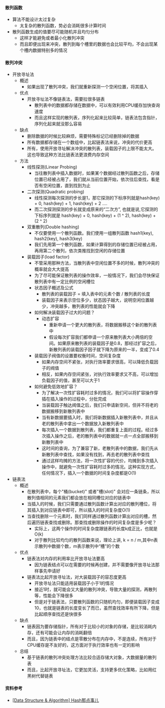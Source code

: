 #### 散列函数
- 算法不能设计太过复杂
  - 太复杂的散列函数，势必会消耗很多计算时间
- 散列函数生成的值要尽可能随机并且均匀分布
  - 这样才能避免或者最小化散列冲突
  - 而且即便出现来冲突，散列到每个槽里的数据也会比较平均，不会出现某个槽内数据特别多的情况
#### 散列冲突
- 开放寻址法
  - 概述
    - 如果出现了散列冲突，我们就重新探测一个空闲位置，将其插入
  - 优点
    - 开放寻址法不像链表法，需要拉很多链表
      - 散列表中的数据都存储在数据中，可以有效利用CPU缓存加快查询速度
      - 而且这样实现的散列表，序列化起来比较简单，链表法包含指针，序列化起来就没那么容易
  - 缺点
    - 删除数据的时候比较麻烦，需要特殊标记已经删除掉的数据
    - 所有数据都存储在一个数组中，比起链表法来说，冲突的代价更高
    - 所有，使用开放寻址解决冲突的散列表，装载因子的上限不能太大。这也导致这种方法比链表法更浪费内存空间
  - 方法
    - 线性探测(Linear Probing)
      - 当往散列表中插入数据时，如果某个数据经过散列函数之后，存储位置已经被占用了，我们就从当前位置开始，依次往后查找，看是否有空闲位置，直到找到为止
    - 二次探测(Quadratic probing)
      - 线性探测每次探测的步长是1，那它探测的下标序列就是hash(key) + 0, hash(key) + 1, hash(key) + 2 ....
      - 而二次探测探测的步长就变成原来的“二次方”, 也就是说,它探测的下标序列就是 hash(key) + 0, hash(key) + (1 ^ 2), hash(key) + (2 ^ 2)
    - 双重散列(Double hashing)
      - 不仅要使用一个散列函数。我们使用一组散列函数 hash1(key), hash2(key), hash3(key)
      - 我们先用第一个散列函数，如果计算得到的存储位置已经被占用，再用第二个散列，依次类推找到空闲的存储位置
    - 装载因子(load factor)
      - 不管采用那种方法，当散列表中空闲位置不多的时候，散列冲突的概率就会大大提高
      - 为了尽可能保证散列表的操作效率，一般情况下，我们会尽快保证散列表中有一定比例的空闲槽位
      - 状态因子概述及公式
        - 散列表的装载因子 = 填入表中的元素个数 / 散列表的长度
        - 装载因子来表示空位多少，状态因子越大，说明空闲位置越少，冲突越多，散列表的性能就会下降
      - 如何解决装载因子过大的问题？
        - 动态扩容
          - 重新申请一个更大的散列表，将数据搬移这个新的散列表中
          - 假设每次扩容我们都申请一个原来散列表大小两倍的空间。如果原来散列表的装载因子是0.8，那经过扩容之后，新散列表的装载因子因子就下降为原来的一半，变成了0.4
      - 装载因子阀值的设置要权衡时间，空间复杂度
        - 如果内存空间不紧张，对执行效率要求很高，可以降低负载因子的阀值
        - 相反，如果内存空间紧张，对执行效率要求又不高，可以增加负载因子的值，甚至可以大于1
      - 如何避免低效地扩容？
        - 为了解决一次性扩容耗时过多的情况，我们可以将扩容操作穿插在插入操作的过程中，分批完成
        - 当装载因子触达阀值之后，我们只申请新空间，但并不将老的数据搬移到新散列表中
        - 当有新数据要插入时，我们将新数据插入新散列表中，并且从老的散列表中拿出一个数据放入新散列表中
        - 每次插入一个数据到散列表，我们都重复上面的过程。经过多次插入操作之后，老的散列表中的数据就一点一点全部搬移到新散列表中
        - 这时间的查询，为了兼容了新，老散列表中的数据，我们先从新散列表中查找，如果没有找到，再去老的散列表中查找
        - 通过这样均摊的方法，将一次性扩容的代价，均摊到多次插入操作中，就避免一次性扩容耗时过多的情况。这种实现方式，任何情况下，插入一个数据的时间复杂度都是O(1)
- 链表法
  - 概述
    - 在散列表中，每个"桶(bucket)" 或者"槽(slot)" 会对应一条链条，所以散列值相同的元素我们都会放在相同槽位对应的链表中
    - 当插入的时候，我们只需要通过散列函数计算出对应的散列槽位，将其插入到对应链表中即可，所以插入的时间复杂度O(1)
    - 当查找删除一个元素时，我们同样通过散列函数计算出对应的槽，然后遍历链表查找或删除。那查找或删除操作的时间复杂度是多少呢？
      - 实际上，这两个操作的时间复杂度跟链表的长度k成正比，也就是O(k)
      - 对于散列比较均匀的散列函数来说，理论上讲, k = n / m,其中n表示散列中数据个数，m表示散列中“槽”的个数
  - 优点
    - 链表法对内存的利用率比开放寻址法要高
      - 因为链表结点可以在需要的时候再创建，并不需要像开放寻址法那样事先申请好
    - 链表法比起开放寻址法，对大装载因子的容忍度更高
      - 开放寻址法只能适用装载因子小于1的情况
      - 接近1时，就可能会又大量的散列冲突，导致大量的探测，再散列等，性能会下降很多
      - 但是对于链表法，只要散列函数的只随机均匀，即便装载因子变成10，也就是链表的长度变长了而已，虽然查找效率有所下降，但是比起顺序查找还是快很多
  - 缺点
    - 链表因为要存储指针，所有对于比较小的对象的存储，是比较消耗内存，还有可能会让内存的消耗翻倍
    - 而且，因为链表中的结点是零散分布在内存中，不是连续，所有对于CPU缓存是不友好的，这方面对于执行效率也有一定的影响
  - 总结
    - 基于链表的散列冲突处理方法比较合适存储大对象，大数据量的散列表
    - 而且，比起开放寻址法，它更加灵活，支持更多优化策略，比如用红黑树代替链表
#### 资料参考
- [[Data Structure & Algorithm] Hash那点事儿](https://www.cnblogs.com/maybe2030/p/4719267.html)